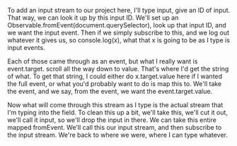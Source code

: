 To add an input stream to our project here, I'll type input, give an ID of input. That way, we can look it up by this input ID. We'll set up an Observable.fromEvent(document.querySelector), look up that input ID, and we want the input event. Then if we simply subscribe to this, and we log out whatever it gives us, so console.log(x), what that x is going to be as I type is input events.

Each of those came through as an event, but what I really want is event.target. scroll all the way down to value. That's where I'd get the string of what. To get that string, I could either do x.target.value here if I wanted the full event, or what you'd probably want to do is map this to. We'll take the event, and we say, from the event, we want the event.target.value.

Now what will come through this stream as I type is the actual stream that I'm typing into the field. To clean this up a bit, we'll take this, we'll cut it out, we'll call it input, so we'll drop the input in there. We can take this entire mapped fromEvent. We'll call this our input stream, and then subscribe to the input stream. We're back to where we were, where I can type whatever.